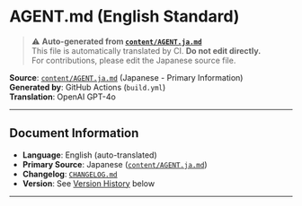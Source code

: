 # AGENT.md (English Standard)

> ⚠️ **Auto-generated from [`content/AGENT.ja.md`](content/AGENT.ja.md)**  
> This file is automatically translated by CI. **Do not edit directly.**  
> For contributions, please edit the Japanese source file.

**Source**: [`content/AGENT.ja.md`](content/AGENT.ja.md) (Japanese - Primary Information)  
**Generated by**: GitHub Actions (`build.yml`)  
**Translation**: OpenAI GPT-4o

---

## Document Information

- **Language**: English (auto-translated)
- **Primary Source**: Japanese ([`content/AGENT.ja.md`](content/AGENT.ja.md))
- **Changelog**: [`CHANGELOG.md`](CHANGELOG.md)
- **Version**: See [Version History](#version-history) below

---
